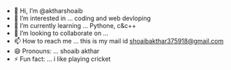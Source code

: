 - 👋 Hi, I’m @aktharshoaib
- 👀 I’m interested in ... coding and web devloping 
- 🌱 I’m currently learning ... Pythone, c&c++
- 💞️ I’m looking to collaborate on ...
- 📫 How to reach me ... this is my mail id shoaibakthar375918@gmail.com
- 😄 Pronouns: ... shoaib akthar
- ⚡ Fun fact: ... i like playing cricket

<!---
aktharshoaib/aktharshoaib is a ✨ special ✨ repository because its `README.md` (this file) appears on your GitHub profile.
You can click the Preview link to take a look at your changes.
--->
